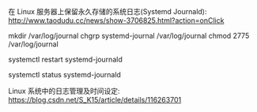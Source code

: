 

在 Linux 服务器上保留永久存储的系统日志(Systemd Journald): http://www.taodudu.cc/news/show-3706825.html?action=onClick

mkdir /var/log/journal
chgrp systemd-journal /var/log/journal
chmod 2775 /var/log/journal

systemctl restart systemd-journald

systemctl status systemd-journald

Linux 系统中的日志管理及时间设定: https://blog.csdn.net/S_K15/article/details/116263701